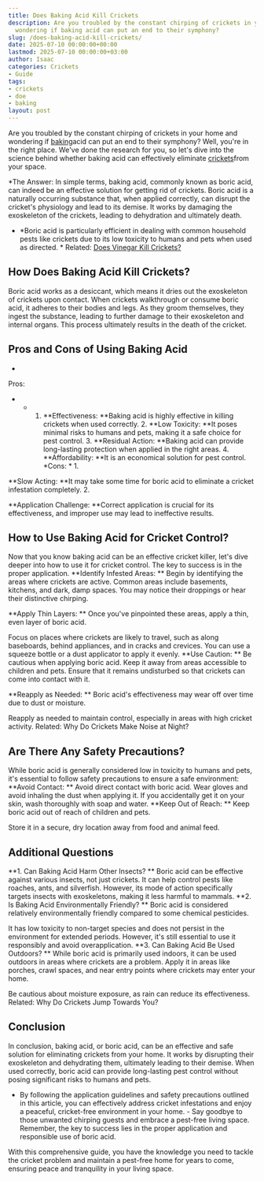 ```yaml
---
title: Does Baking Acid Kill Crickets
description: Are you troubled by the constant chirping of crickets in your home and
  wondering if baking acid can put an end to their symphony?
slug: /does-baking-acid-kill-crickets/
date: 2025-07-10 00:00:00+00:00
lastmod: 2025-07-10 00:00:00+03:00
author: Isaac
categories: Crickets
- Guide
tags:
- crickets
- doe
- baking
layout: post
---
```

Are you troubled by the constant chirping of crickets in your home and wondering if [baking](https://pestpolicy.com/does-baking-soda-kill-bed-bugs/)acid can put an end to their symphony? Well, you're in the right place. We've done the research for you, so let's dive into the science behind whether baking acid can effectively eliminate [crickets](https://pestpolicy.com/does-vinegar-kill-crickets/)from your space.

*The Answer: In simple terms, baking acid, commonly known as boric acid, can indeed be an effective solution for getting rid of crickets. Boric acid is a naturally occurring substance that, when applied correctly, can disrupt the cricket's physiology and lead to its demise. It works by damaging the exoskeleton of the crickets, leading to dehydration and ultimately death.

* *Boric acid is particularly efficient in dealing with common household pests like crickets due to its low toxicity to humans and pets when used as directed. * Related: [Does Vinegar Kill Crickets? ](https://pestpolicy.com/does-vinegar-kill-crickets/)

##  **How Does Baking Acid Kill Crickets?**

Boric acid works as a desiccant, which means it dries out the exoskeleton of crickets upon contact. When crickets walkthrough or consume boric acid, it adheres to their bodies and legs. As they groom themselves, they ingest the substance, leading to further damage to their exoskeleton and internal organs. This process ultimately results in the death of the cricket.

##  **Pros and Cons of Using Baking Acid**

*
Pros:

- * 1. **Effectiveness: **Baking acid is highly effective in killing crickets when used correctly. 2. **Low Toxicity: **It poses minimal risks to humans and pets, making it a safe choice for pest control. 3. **Residual Action: **Baking acid can provide long-lasting protection when applied in the right areas. 4. **Affordability: **It is an economical solution for pest control. *Cons: * 1.

**Slow Acting: **It may take some time for boric acid to eliminate a cricket infestation completely. 2.

**Application Challenge: **Correct application is crucial for its effectiveness, and improper use may lead to ineffective results.

##  **How to Use Baking Acid for Cricket Control?**

Now that you know baking acid can be an effective cricket killer, let's dive deeper into how to use it for cricket control. The key to success is in the proper application. **Identify Infested Areas: ** Begin by identifying the areas where crickets are active. Common areas include basements, kitchens, and dark, damp spaces. You may notice their droppings or hear their distinctive chirping.

**Apply Thin Layers: ** Once you've pinpointed these areas, apply a thin, even layer of boric acid.

Focus on places where crickets are likely to travel, such as along baseboards, behind appliances, and in cracks and crevices. You can use a squeeze bottle or a dust applicator to apply it evenly. **Use Caution: ** Be cautious when applying boric acid. Keep it away from areas accessible to children and pets. Ensure that it remains undisturbed so that crickets can come into contact with it.

**Reapply as Needed: ** Boric acid's effectiveness may wear off over time due to dust or moisture.

Reapply as needed to maintain control, especially in areas with high cricket activity. Related: Why Do Crickets Make Noise at Night?

##  **Are There Any Safety Precautions?**

While boric acid is generally considered low in toxicity to humans and pets, it's essential to follow safety precautions to ensure a safe environment: **Avoid Contact: ** Avoid direct contact with boric acid. Wear gloves and avoid inhaling the dust when applying it. If you accidentally get it on your skin, wash thoroughly with soap and water. **Keep Out of Reach: ** Keep boric acid out of reach of children and pets.

Store it in a secure, dry location away from food and animal feed.

##  **Additional Questions**

**1. Can Baking Acid Harm Other Insects? ** Boric acid can be effective against various insects, not just crickets. It can help control pests like roaches, ants, and silverfish. However, its mode of action specifically targets insects with exoskeletons, making it less harmful to mammals. **2. Is Baking Acid Environmentally Friendly? ** Boric acid is considered relatively environmentally friendly compared to some chemical pesticides.

It has low toxicity to non-target species and does not persist in the environment for extended periods. However, it's still essential to use it responsibly and avoid overapplication. **3. Can Baking Acid Be Used Outdoors? ** While boric acid is primarily used indoors, it can be used outdoors in areas where crickets are a problem. Apply it in areas like porches, crawl spaces, and near entry points where crickets may enter your home.

Be cautious about moisture exposure, as rain can reduce its effectiveness. Related: Why Do Crickets Jump Towards You?

##  **Conclusion**

In conclusion, baking acid, or boric acid, can be an effective and safe solution for eliminating crickets from your home. It works by disrupting their exoskeleton and dehydrating them, ultimately leading to their demise. When used correctly, boric acid can provide long-lasting pest control without posing significant risks to humans and pets.

- By following the application guidelines and safety precautions outlined in this article, you can effectively address cricket infestations and enjoy a peaceful, cricket-free environment in your home. - Say goodbye to those unwanted chirping guests and embrace a pest-free living space. Remember, the key to success lies in the proper application and responsible use of boric acid.

With this comprehensive guide, you have the knowledge you need to tackle the cricket problem and maintain a pest-free home for years to come, ensuring peace and tranquility in your living space.